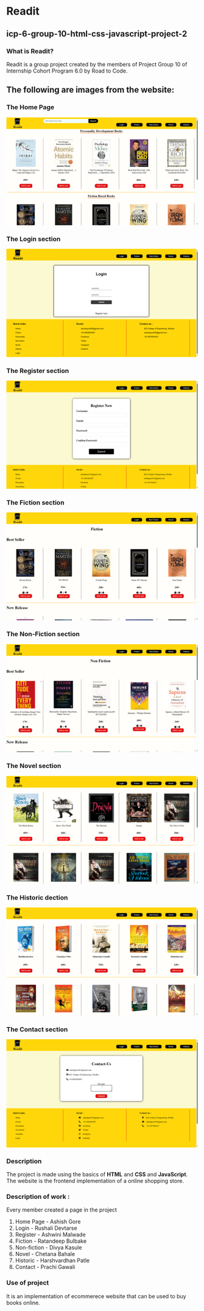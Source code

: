 # Readit
## icp-6-group-10-html-css-javascript-project-2

### What is Readit?
Readit is a group project created by the members of Project Group 10 of Internship Cohort Program 6.0 by Road to Code.

## The following are images from the website:

### The Home Page
![Home](./images/readme/home-page.png)

### The Login section
![Login](./images/readme/login-page.png)

### The Register section
![Register](./images/readme/register-page.png)

### The Fiction section
![Fiction](./images/readme/fiction-page.png)

### The Non-Fiction section
![Non-Fiction](./images/readme/non-fiction-page.png)

### The Novel section
![Novel](./images/readme/novel-page.png)

### The Historic dection
![Historic](./images/readme/historic-page.png)

### The Contact section
![Contact](./images/readme/contact-page.png)


### Description 
The project is made using the basics of **HTML**  and **CSS** and **JavaScript**.
The website is the frontend implementation of a online shopping store.

### Description of work :

Every member created a page in the project

1. Home Page - Ashish Gore
2. Login - Rushali Devtarse
3. Register - Ashwini Malwade
4. Fiction - Ratandeep Bulbake
5. Non-fiction - Divya Kasule
6. Novel - Chetana Bahale
7. Historic - Harshvardhan Patle
8. Contact - Prachi Gawali


### Use of project
It is an implementation of ecommerece website that can be used to buy books online.


